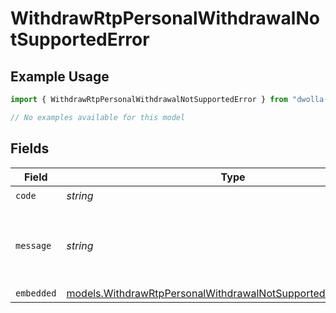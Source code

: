 # WithdrawRtpPersonalWithdrawalNotSupportedError

## Example Usage

```typescript
import { WithdrawRtpPersonalWithdrawalNotSupportedError } from "dwolla-typescript/models/errors";

// No examples available for this model
```

## Fields

| Field                                                                                                                                   | Type                                                                                                                                    | Required                                                                                                                                | Description                                                                                                                             | Example                                                                                                                                 |
| --------------------------------------------------------------------------------------------------------------------------------------- | --------------------------------------------------------------------------------------------------------------------------------------- | --------------------------------------------------------------------------------------------------------------------------------------- | --------------------------------------------------------------------------------------------------------------------------------------- | --------------------------------------------------------------------------------------------------------------------------------------- |
| `code`                                                                                                                                  | *string*                                                                                                                                | :heavy_check_mark:                                                                                                                      | N/A                                                                                                                                     | ValidationError                                                                                                                         |
| `message`                                                                                                                               | *string*                                                                                                                                | :heavy_check_mark:                                                                                                                      | N/A                                                                                                                                     | Validation error(s) present. See embedded errors list for more details.                                                                 |
| `embedded`                                                                                                                              | [models.WithdrawRtpPersonalWithdrawalNotSupportedErrorEmbedded](../../models/withdrawrtppersonalwithdrawalnotsupportederrorembedded.md) | :heavy_minus_sign:                                                                                                                      | N/A                                                                                                                                     |                                                                                                                                         |